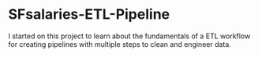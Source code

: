# SFsalaries-ETL-Pipeline

I started on this project to learn about the fundamentals of a ETL workflow for creating pipelines with multiple steps to clean and engineer data. 